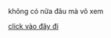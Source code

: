 không có nữa đâu mà vô xem 
<!DOCTYPE html>
<html>
    <head>
        <title>cas</title>
        <meta charset="utf-8">
    </head>
    <body>
        <a href="https://vler1.github.io/mycv1/">click vào đây đi</a>
    </body>
</html>
